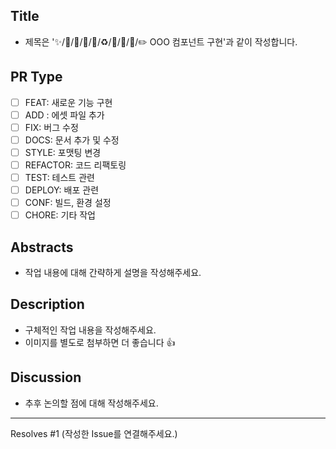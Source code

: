 ## Title
* 제목은 '✨/🍱/🐛/📝/🎨/♻️/🧪/🚀/🔧/✏️ OOO 컴포넌트 구현'과 같이 작성합니다.

## PR Type
- [ ] FEAT: 새로운 기능 구현
- [ ] ADD : 에셋 파일 추가
- [ ] FIX: 버그 수정
- [ ] DOCS: 문서 추가 및 수정
- [ ] STYLE: 포맷팅 변경
- [ ] REFACTOR: 코드 리팩토링
- [ ] TEST: 테스트 관련
- [ ] DEPLOY: 배포 관련
- [ ] CONF: 빌드, 환경 설정
- [ ] CHORE: 기타 작업

## Abstracts
* 작업 내용에 대해 간략하게 설명을 작성해주세요.

## Description
* 구체적인 작업 내용을 작성해주세요.
* 이미지를 별도로 첨부하면 더 좋습니다 👍

## Discussion
* 추후 논의할 점에 대해 작성해주세요.

---
Resolves #1
(작성한 Issue를 연결해주세요.)

